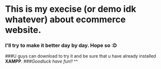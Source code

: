 # This is my execise (or demo idk whatever) about ecommerce website.
### I'll try to make it better day by day. Hope so :D
###U guys can download to try it and be sure that u have already installed **XAMPP**.
###*Goodluck have fun!!* ^^
